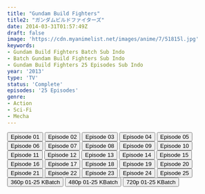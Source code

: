 ```yaml
---
title: "Gundam Build Fighters"
title2: "ガンダムビルドファイターズ"
date: 2014-03-31T01:57:49Z
draft: false
image: 'https://cdn.myanimelist.net/images/anime/7/51815l.jpg'
keywords:
- Gundam Build Fighters Batch Sub Indo
- Batch Gundam Build Fighters Sub Indo
- Gundam Build Fighters 25 Episodes Sub Indo
year: '2013'
type: 'TV'
status: 'Complete'
episodes: '25 Episodes'
genre:
- Action
- Sci-Fi
- Mecha
---
```


<div class="d-g gg-10">
<div class="d-g gg-5 gtc-r ai-c">
<button onclick="window.open('?kusif=gundam-build-fighters-episode-1-sub-indo','_blank')">Episode 01</button>
<button onclick="window.open('?kusif=gundam-build-fighters-episode-2-sub-indo','_blank')">Episode 02</button>
<button onclick="window.open('?kusif=gundam-build-fighters-episode-3-sub-indo','_blank')">Episode 03</button>
<button onclick="window.open('?kusif=gundam-build-fighters-episode-4-sub-indo','_blank')">Episode 04</button>
<button onclick="window.open('?kusif=gundam-build-fighters-episode-5-sub-indo','_blank')">Episode 05</button>
<button onclick="window.open('?kusif=gundam-build-fighters-episode-6-sub-indo','_blank')">Episode 06</button>
<button onclick="window.open('?kusif=gundam-build-fighters-episode-7-sub-indo','_blank')">Episode 07</button>
<button onclick="window.open('?kusif=gundam-build-fighters-episode-8-sub-indo','_blank')">Episode 08</button>
<button onclick="window.open('?kusif=gundam-build-fighters-episode-9-sub-indo','_blank')">Episode 09</button>
<button onclick="window.open('?kusif=gundam-build-fighters-episode-10-sub-indo','_blank')">Episode 10</button>
<button onclick="window.open('?kusif=gundam-build-fighters-episode-11-sub-indo','_blank')">Episode 11</button>
<button onclick="window.open('?kusif=gundam-build-fighters-episode-12-sub-indo','_blank')">Episode 12</button>
<button onclick="window.open('?kusif=gundam-build-fighters-episode-13-sub-indo','_blank')">Episode 13</button>
<button onclick="window.open('?kusif=gundam-build-fighters-episode-14-sub-indo','_blank')">Episode 14</button>
<button onclick="window.open('?kusif=gundam-build-fighters-episode-15-sub-indo','_blank')">Episode 15</button>
<button onclick="window.open('?kusif=gundam-build-fighters-episode-16-sub-indo','_blank')">Episode 16</button>
<button onclick="window.open('?kusif=gundam-build-fighters-episode-17-sub-indo','_blank')">Episode 17</button>
<button onclick="window.open('?kusif=gundam-build-fighters-episode-18-sub-indo','_blank')">Episode 18</button>
<button onclick="window.open('?kusif=gundam-build-fighters-episode-19-sub-indo','_blank')">Episode 19</button>
<button onclick="window.open('?kusif=gundam-build-fighters-episode-20-sub-indo','_blank')">Episode 20</button>
<button onclick="window.open('?kusif=gundam-build-fighters-episode-21-sub-indo','_blank')">Episode 21</button>
<button onclick="window.open('?kusif=gundam-build-fighters-episode-22-sub-indo','_blank')">Episode 22</button>
<button onclick="window.open('?kusif=gundam-build-fighters-episode-23-sub-indo','_blank')">Episode 23</button>
<button onclick="window.open('?kusif=gundam-build-fighters-episode-24-sub-indo','_blank')">Episode 24</button>
<button onclick="window.open('?kusif=gundam-build-fighters-episode-25-end-sub-indo','_blank')">Episode 25</button>
</div>
<div class="d-g gg-5 gtc-r ai-c">
<button onclick="window.open('?bkus=0:/Anm/G/Gundam.Build.Fighters.BD/GundmBuld.BD_360p','_blank')">360p 01-25 KBatch</button>
<button onclick="window.open('?bkus=0:/Anm/G/Gundam.Build.Fighters.BD/GundmBuld.BD_480p','_blank')">480p 01-25 KBatch</button>
<button onclick="window.open('?bkus=0:/Anm/G/Gundam.Build.Fighters.BD/GundmBuld.BD_720p','_blank')">720p 01-25 KBatch</button>
</div>
</div>